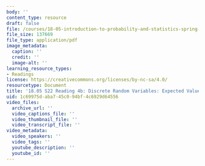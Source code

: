 ```yaml
---
body: ''
content_type: resource
draft: false
file: /courses/18-05-introduction-to-probability-and-statistics-spring-2022/mit18_05_s22_class04-prep-b.pdf
file_size: 137669
file_type: application/pdf
image_metadata:
  caption: ''
  credit: ''
  image-alt: ''
learning_resource_types:
- Readings
license: https://creativecommons.org/licenses/by-nc-sa/4.0/
resourcetype: Document
title: '18.05 S22 Reading 4b: Discrete Random Variables: Expected Value'
uid: 1c69975d-aba7-45c0-94bf-4c6929d64556
video_files:
  archive_url: ''
  video_captions_file: ''
  video_thumbnail_file: ''
  video_transcript_file: ''
video_metadata:
  video_speakers: ''
  video_tags: ''
  youtube_description: ''
  youtube_id: ''
---
```

